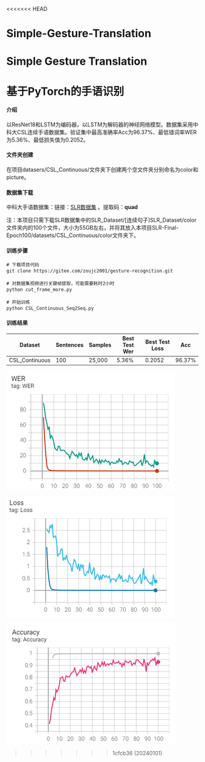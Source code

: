 <<<<<<< HEAD
# Simple-Gesture-Translation
Simple Gesture Translation
=======
# 基于PyTorch的手语识别

#### 介绍
以ResNet18和LSTM为编码器，以LSTM为解码器的神经网络模型。数据集采用中科大CSL连续手语数据集。验证集中最高准确率Acc为96.37%、最低错词率WER为5.36%、最低损失值为0.2052。

#### 文件夹创建
在项目datasers/CSL_Continuous/文件夹下创建两个空文件夹分别命名为color和picture。

#### 数据集下载

中科大手语数据集：链接：[SLR数据集](https://pan.baidu.com/s/140JxG7tZ1VBbFkHw3NAeaQ?pwd=quad) 。提取码：**quad** 

注：本项目只需下载SLR数据集中的SLR_Dataset/[连续句子]SLR_Dataset/color文件夹内的100个文件，大小为55GB左右，并将其放入本项目SLR-Final-Epoch100/datasets/CSL_Continuous/color文件夹下。



#### 训练步骤

```git
# 下载项目代码
git clone https://gitee.com/zoujc2001/gesture-recognition.git

# 对数据集视频进行关键帧提取，可能需要耗时2小时
python cut_frame_more.py

# 开始训练
python CSL_Continuous_Seq2Seq.py
```



#### 训练结果

| Dataset        | Sentences | Samples | Best Test Wer | Best Test Loss | Acc    |
| -------------- | --------- | ------- | ------------- | -------------- | ------ |
| CSL_Continuous | 100       | 25,000  | 5.36%         | 0.2052         | 96.37% |

![image-20221126004347064](README.assets/image-20221126004347064.png)

![image-20221126004418097](README.assets/image-20221126004418097.png)

![image-20221126004445500](README.assets/image-20221126004445500.png)
>>>>>>> 1cfcb36 (20240101)
